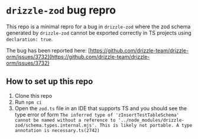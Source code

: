 # `drizzle-zod` bug repro

This repo is a minimal repro for a bug in `drizzle-zod` where the zod schema generated by `drizzle-zod` cannot be exported correctly in TS projects using `declaration: true`.

The bug has been reported here: [https://github.com/drizzle-team/drizzle-orm/issues/3732](https://github.com/drizzle-team/drizzle-orm/issues/3732)

## How to set up this repo

1. Clone this repo
2. Run `npm ci`
3. Open the `zod.ts` file in an IDE that supports TS and you should see the type error of form `The inferred type of 'zInsertTestTableSchema' cannot be named without a reference to '../node_modules/drizzle-zod/schema.types.internal.mjs'. This is likely not portable. A type annotation is necessary.ts(2742)`

